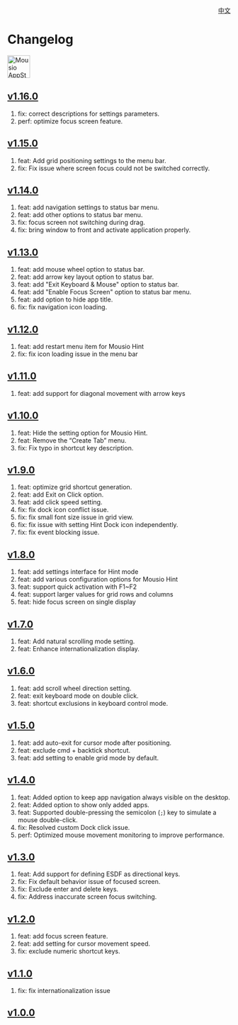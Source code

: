 <p align="right">
  <a href="./CHANGELOG.zh.md">中文</a>
</p>
<!--rehype:style=float: right; bottom: -36px; position: relative;-->

Changelog
===

<a target="_blank" href="https://apps.apple.com/app/mousio/6746747327" title="Mousio for macOS">
<img alt="Mousio AppStore" src="https://jaywcjlove.github.io/sb/download/macos.svg" height="51">
</a>

## [v1.16.0](https://github.com/jaywcjlove/mousio/releases/tag/v1.16.0)

1. fix: correct descriptions for settings parameters.
2. perf: optimize focus screen feature.

## [v1.15.0](https://github.com/jaywcjlove/mousio/releases/tag/v1.15.0)

1. feat: Add grid positioning settings to the menu bar.
2. fix: Fix issue where screen focus could not be switched correctly.

## [v1.14.0](https://github.com/jaywcjlove/mousio/releases/tag/v1.14.0)

1. feat: add navigation settings to status bar menu.
2. feat: add other options to status bar menu.
3. fix: focus screen not switching during drag.
4. fix: bring window to front and activate application properly.

## [v1.13.0](https://github.com/jaywcjlove/mousio/releases/tag/v1.13.0)

1. feat: add mouse wheel option to status bar.
2. feat: add arrow key layout option to status bar.
3. feat: add "Exit Keyboard & Mouse" option to status bar.
4. feat: add "Enable Focus Screen" option to status bar menu.
5. feat: add option to hide app title.
6. fix: fix navigation icon loading.

## [v1.12.0](https://github.com/jaywcjlove/mousio/releases/tag/v1.12.0)

1. feat: add restart menu item for Mousio Hint  
2. fix: fix icon loading issue in the menu bar  

## [v1.11.0](https://github.com/jaywcjlove/mousio/releases/tag/v1.11.0)

1. feat: add support for diagonal movement with arrow keys

## [v1.10.0](https://github.com/jaywcjlove/mousio/releases/tag/v1.10.0)

1. feat: Hide the setting option for Mousio Hint.
2. feat: Remove the “Create Tab” menu.
3. fix: Fix typo in shortcut key description.

## [v1.9.0](https://github.com/jaywcjlove/mousio/releases/tag/v1.9.0)

1. feat: optimize grid shortcut generation.
2. feat: add Exit on Click option.
3. feat: add click speed setting.
4. fix: fix dock icon conflict issue.
5. fix: fix small font size issue in grid view.
6. fix: fix issue with setting Hint Dock icon independently.
7. fix: fix event blocking issue.

## [v1.8.0](https://github.com/jaywcjlove/mousio/releases/tag/v1.8.0)

1. feat: add settings interface for Hint mode
2. feat: add various configuration options for Mousio Hint
3. feat: support quick activation with F1~F2
4. feat: support larger values for grid rows and columns
5. feat: hide focus screen on single display

## [v1.7.0](https://github.com/jaywcjlove/mousio/releases/tag/v1.7.0)

1. feat: Add natural scrolling mode setting.
2. feat: Enhance internationalization display.

## [v1.6.0](https://github.com/jaywcjlove/mousio/releases/tag/v1.6.0)

1. feat: add scroll wheel direction setting.
2. feat: exit keyboard mode on double click.
3. feat: shortcut exclusions in keyboard control mode.

## [v1.5.0](https://github.com/jaywcjlove/mousio/releases/tag/v1.5.0)

1. feat: add auto-exit for cursor mode after positioning.
2. feat: exclude cmd + backtick shortcut.
3. feat: add setting to enable grid mode by default.

## [v1.4.0](https://github.com/jaywcjlove/mousio/releases/tag/v1.4.0)

1. feat: Added option to keep app navigation always visible on the desktop.
2. feat: Added option to show only added apps.
3. feat: Supported double-pressing the semicolon (`;`) key to simulate a mouse double-click.
4. fix: Resolved custom Dock click issue.
5. perf: Optimized mouse movement monitoring to improve performance.

## [v1.3.0](https://github.com/jaywcjlove/mousio/releases/tag/v1.3.0)

1. feat: Add support for defining ESDF as directional keys.
2. fix: Fix default behavior issue of focused screen.
3. fix: Exclude enter and delete keys.
4. fix: Address inaccurate screen focus switching.

## [v1.2.0](https://github.com/jaywcjlove/mousio/releases/tag/v1.2.0)

1. feat: add focus screen feature. 
2. feat: add setting for cursor movement speed.
3. fix: exclude numeric shortcut keys.

## [v1.1.0](https://github.com/jaywcjlove/mousio/releases/tag/v1.1.0)

1. fix: fix internationalization issue

## [v1.0.0](https://github.com/jaywcjlove/mousio/releases/tag/v1.0.0)
